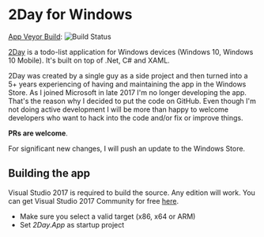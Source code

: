 # 2Day for Windows

[App Veyor Build](https://ci.appveyor.com/project/japf/2day): ![Build Status](https://ci.appveyor.com/api/projects/status/2day/branch/master)

[2Day](https://www.2day-app.com) is a todo-list application for Windows devices (Windows 10, Windows 10 Mobile). It's built on top of .Net, C# and XAML. 

2Day was created by a single guy as a side project and then turned into a 5+ years experiencing of having and maintaining the app in the Windows Store. As I joined Microsoft in late 2017 I'm no longer developing the app. That's the reason why I decided to put the code on GitHub. Even though I'm not doing active development I will be more than happy to welcome developers who want to hack into the code and/or fix or improve things.

**PRs are welcome**. 

For significant new changes, I will push an update to the Windows Store.

## Building the app

Visual Studio 2017 is required to build the source. Any edition will work. You can get Visual Studio 2017 Community for free [here](https://www.visualstudio.com/vs/community/).

* Make sure you select a valid target (x86, x64 or ARM)
* Set _2Day.App_ as startup project
